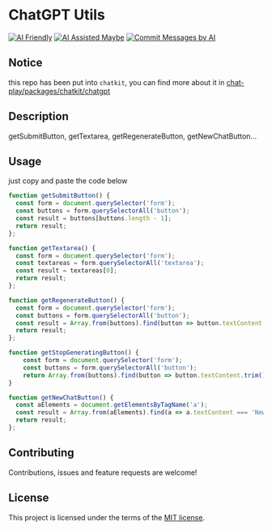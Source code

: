 # ChatGPT Utils

[![AI Friendly](https://img.shields.io/badge/AI-Friendly-pink?style=for-the-badge)](https://github.com/mefengl/made-by-ai)
[![AI Assisted Maybe](https://img.shields.io/badge/AI%20Assisted-Maybe-yellow?style=for-the-badge)](https://github.com/mefengl/made-by-ai)
[![Commit Messages by AI](https://img.shields.io/badge/Commit%20Messages%20by-AI-green?style=for-the-badge)](https://github.com/mefengl/made-by-ai)

## Notice

this repo has been put into `chatkit`, you can find more about it in [chat-play/packages/chatkit/chatgpt](https://github.com/mefengl/chat-play)

## Description

getSubmitButton, getTextarea, getRegenerateButton, getNewChatButton...

## Usage

just copy and paste the code below

```js
function getSubmitButton() {
  const form = document.querySelector('form');
  const buttons = form.querySelectorAll('button');
  const result = buttons[buttons.length - 1];
  return result;
};
```

```js
function getTextarea() {
  const form = document.querySelector('form');
  const textareas = form.querySelectorAll('textarea');
  const result = textareas[0];
  return result;
};
```

```js
function getRegenerateButton() {
  const form = document.querySelector('form');
  const buttons = form.querySelectorAll('button');
  const result = Array.from(buttons).find(button => button.textContent.trim().toLowerCase().includes('regenerate'));
  return result;
};
```

```js
function getStopGeneratingButton() {
    const form = document.querySelector('form');
    const buttons = form.querySelectorAll('button');
    return Array.from(buttons).find(button => button.textContent.trim().toLowerCase().includes('stop generating'));
}
```

```js
function getNewChatButton() {
  const aElements = document.getElementsByTagName('a');
  const result = Array.from(aElements).find(a => a.textContent === 'New chat');
  return result;
};
```

## Contributing

Contributions, issues and feature requests are welcome!

## License

This project is licensed under the terms of the [MIT license](/LICENSE).
